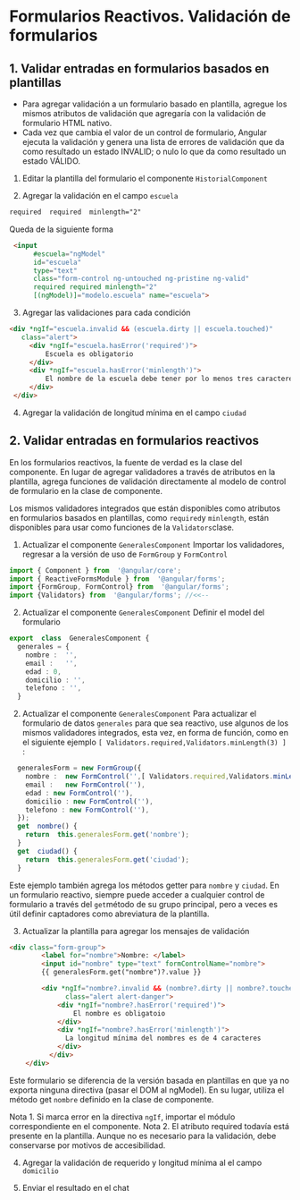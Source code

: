 # Formularios Reactivos. Validación de formularios


## 1. Validar entradas en formularios basados ​​en plantillas

-  Para agregar validación a un formulario basado en plantilla, agregue los mismos atributos de validación que agregaría con la validación de formulario HTML nativo.
- Cada vez que cambia el valor de un control de formulario, Angular ejecuta la validación y genera una lista de errores de validación que da como resultado un estado INVALID;  o nulo lo que da como resultado un estado VÁLIDO.

1. Editar la plantilla del formulario el componente `HistorialComponent`

2. Agregar la validación en el campo `escuela`
```html
required  required  minlength="2"
```
Queda de la siguiente forma
```html
 <input 
      #escuela="ngModel"
      id="escuela" 
      type="text"
      class="form-control ng-untouched ng-pristine ng-valid"
      required required minlength="2"
      [(ngModel)]="modelo.escuela" name="escuela">
```

3. Agregar las validaciones para cada condición
```html
<div *ngIf="escuela.invalid && (escuela.dirty || escuela.touched)"
   class="alert">
     <div *ngIf="escuela.hasError('required')">
         Escuela es obligatorio
     </div>
     <div *ngIf="escuela.hasError('minlength')">
         El nombre de la escuela debe tener por lo menos tres caracteres
     </div>
 </div>
```

4. Agregar la validación de longitud mínima en el campo `ciudad`

## 2. Validar entradas en formularios reactivos

En los  formularios reactivos, la fuente de verdad es la clase del componente. En lugar de agregar validadores a través de atributos en la plantilla, agrega funciones de validación directamente al modelo de control de formulario en la clase de componente. 

Los mismos validadores integrados que están disponibles como atributos en formularios basados ​​en plantillas, como `required`y `minlength`, están disponibles para usar como funciones de la `Validators`clase.

1. Actualizar el componente `GeneralesComponent`
Importar los validadores, regresar a la versión de uso de `FormGroup` y `FormControl`

```typescript
import { Component } from  '@angular/core';
import { ReactiveFormsModule } from  '@angular/forms';
import {FormGroup, FormControl} from  '@angular/forms';
import {Validators} from  '@angular/forms'; //<<--
```

2. Actualizar el componente `GeneralesComponent`
Definir el model del formulario

```typescript
export  class  GeneralesComponent {
  generales = {
    nombre :  '',
    email :   '',
    edad : 0,
    domicilio : '',
    telefono : '',
  }
```

2. Actualizar el componente `GeneralesComponent`
Para actualizar el formulario de datos  `generales` para que sea reactivo, use algunos de los mismos validadores integrados, esta vez, en forma de función, como en el siguiente ejemplo `[ Validators.required,Validators.minLength(3) ]` :

```typescript
  generalesForm = new FormGroup({
    nombre :  new FormControl('',[ Validators.required,Validators.minLength(3) ]),
    email :   new FormControl(''),
    edad : new FormControl(''),
    domicilio : new FormControl(''),
    telefono : new FormControl(''),
  });
  get  nombre() {
	return  this.generalesForm.get('nombre');
  }
  get  ciudad() {
	return  this.generalesForm.get('ciudad');
  }
```
Este ejemplo también agrega los métodos getter para `nombre` y `ciudad`. En un formulario reactivo, siempre puede acceder a cualquier control de formulario a través del `get`método de su grupo principal, pero a veces es útil definir captadores como abreviatura de la plantilla.


3. Actualizar la plantilla para agregar los mensajes de validación
```html
<div class="form-group">
        <label for="nombre">Nombre: </label>
        <input id="nombre" type="text" formControlName="nombre">
        {{ generalesForm.get("nombre")?.value }}

        <div *ngIf="nombre?.invalid && (nombre?.dirty || nombre?.touched)"
              class="alert alert-danger">
            <div *ngIf="nombre?.hasError('required')">
                El nombre es obligatoio
            </div>
            <div *ngIf="nombre?.hasError('minlength')">
              La longitud mínima del nombres es de 4 caracteres
            </div>
          </div>
    </div>
```
Este formulario se diferencia de la versión basada en plantillas en que ya no exporta ninguna directiva (pasar el DOM al ngModel). En su lugar, utiliza el método get `nombre` definido en la clase de componente.

Nota 1. Si marca error en la directiva `ngIf`, importar el módulo correspondiente en el componente.
Nota 2. El atributo required todavía está presente en la plantilla. Aunque no es necesario para la validación, debe conservarse por motivos de accesibilidad.

4. Agregar la validación de requerido y longitud mínima al el campo `domicilio`

5. Enviar el resultado en el chat
<!--stackedit_data:
eyJoaXN0b3J5IjpbLTI1MTA5NzI0MiwtMTY1MTk4NzE0LC03NT
IyOTg3NjIsMjA2MDkxODA4MCwxNzA1MDA4NzU4XX0=
-->